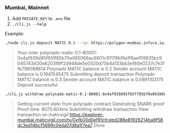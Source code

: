 
### Mumbai, Mainnet
1. Add `PRIVATE_KEY` to `.env` file
2. `./cli.js --help`

Example:
```bash
./node cli.js deposit MATIC 0.1 --rpc https://polygon-mumbai.infura.io/v3/{your_APY_KEY}
```
> Your note: polynado-matic-0.1-80001-0x4af939d95f65ff85b70e065068ac6601c91178bf9a1f6aef09935bc9045743430e8203f8ff2d948de5e0320d70b4a133bb3e160e0237c7e3ffb798088614
> Polynado MATIC balance is 0.2
> Sender account MATIC balance is 0.1941545475
> Submitting deposit transaction
> Polynado MATIC balance is 0.3
> Sender account MATIC balance is 0.0891103175
> Deposit successful.

```bash
./cli.js withdraw polynado-matic-0.1-80001-0x4af939d95f65ff85b70e065068ac6601c91178bf9a1f6aef09935bc9045743430e8203f8ff2d948de5e0320d70b4a133bb3e160e0237c7e3ffb798088614 0x67D5A2d8B695f282A7EDAd122f1e4fC2c6998B36 --rpc https://polygon-mumbai.infura.io/v3/{your_APY_KEY}
```

> Getting current state from polynado contract
> Generating SNARK proof
> Proof time: 8070.604ms
> Submitting withdraw transaction
> View transaction on maticvigil https://explorer-mumbai.maticvigil.com/tx/0xfb00d0ef91cfcebd288e81926214ba9f58dc3ed14bcf5699c0eda07d8a1f7ea7
> Done
